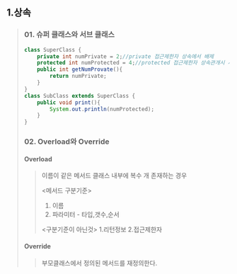 
## 1.상속
> ### 01. 슈퍼 클래스와 서브 클래스
>```java
>class SuperClass {
>	  private int numPrivate = 2;//private 접근제한자 상속에서 배제
>	  protected int numProtected = 4;//protected 접근제한자 상속관개시 사용가능
>	  public int getNumProvate(){
>		  return numPrivate;
>	  }
>}
>class SubClass extends SuperClass {
>	  public void print(){
>		  System.out.println(numProtected);
>	  }
>}
>```
> ### 02. Overload와 Override
> #### Overload
> > 이름이 같은 메서드 클래스 내부에 복수 개 존재하는 경우
> > 
> > <메서드 구분기준>
> > 1. 이름
> >	2. 파라미터 - 타입,갯수,순서
> >	
> >	<구분기준이 아닌것>
> >	1.리턴정보
> >	2.접근제한자
> #### Override
> > 부모클래스에서 정의된 메서드를 재정의한다.
